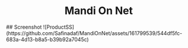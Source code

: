 <h1 align="center">Mandi On Net</h1>
## Screenshot
  ![ProductSS](https://github.com/Safinadaf/MandiOnNet/assets/161799539/544df5fc-683a-4d13-b8a5-b39b92a7045c)
